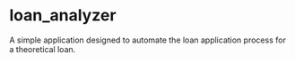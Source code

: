 # loan_analyzer
A simple application designed to automate the loan application process for a theoretical loan. 